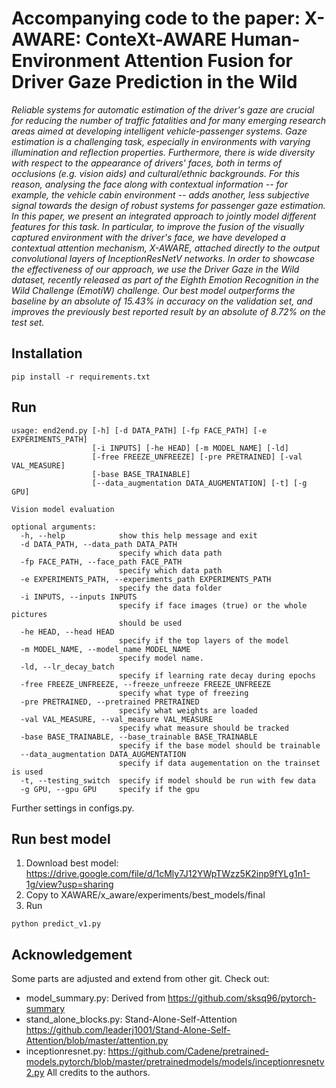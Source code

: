 # Accompanying code to the paper: X-AWARE: ConteXt-AWARE Human-Environment Attention Fusion for Driver Gaze Prediction in the Wild

*Reliable systems for automatic estimation of the driver's gaze are crucial for reducing the number of traffic fatalities and for many emerging research areas aimed at developing intelligent vehicle-passenger systems. Gaze estimation is a challenging task, especially in environments with varying illumination and reflection properties. Furthermore, there is wide diversity with respect to the appearance of drivers' faces, both in terms of occlusions (e.g. vision aids) and cultural/ethnic backgrounds. For this reason, analysing the face along with contextual information -- for example, the vehicle cabin environment -- adds another, less subjective signal towards the design of robust systems for passenger gaze estimation.
In this paper, we present an integrated approach to jointly model different features for this task. In particular, to improve the fusion of the visually captured environment with the driver's face, we have developed a contextual attention mechanism, X-AWARE, attached directly to the output convolutional layers of InceptionResNetV networks. In order to showcase the effectiveness of our approach, we use the Driver Gaze in the Wild dataset, recently released as part of the Eighth Emotion Recognition in the Wild Challenge (EmotiW) challenge. Our best model outperforms the baseline by an absolute of 15.43% in accuracy on the validation set, and improves the previously best reported result by an absolute of 8.72% on the test set.*

## Installation
```
pip install -r requirements.txt
```

## Run
```
usage: end2end.py [-h] [-d DATA_PATH] [-fp FACE_PATH] [-e EXPERIMENTS_PATH]
                  [-i INPUTS] [-he HEAD] [-m MODEL_NAME] [-ld]
                  [-free FREEZE_UNFREEZE] [-pre PRETRAINED] [-val VAL_MEASURE]
                  [-base BASE_TRAINABLE]
                  [--data_augmentation DATA_AUGMENTATION] [-t] [-g GPU]

Vision model evaluation

optional arguments:
  -h, --help            show this help message and exit
  -d DATA_PATH, --data_path DATA_PATH
                        specify which data path
  -fp FACE_PATH, --face_path FACE_PATH
                        specify which data path
  -e EXPERIMENTS_PATH, --experiments_path EXPERIMENTS_PATH
                        specify the data folder
  -i INPUTS, --inputs INPUTS
                        specify if face images (true) or the whole pictures
                        should be used
  -he HEAD, --head HEAD
                        specify if the top layers of the model
  -m MODEL_NAME, --model_name MODEL_NAME
                        specify model name.
  -ld, --lr_decay_batch
                        specify if learning rate decay during epochs
  -free FREEZE_UNFREEZE, --freeze_unfreeze FREEZE_UNFREEZE
                        specify what type of freezing
  -pre PRETRAINED, --pretrained PRETRAINED
                        specify what weights are loaded
  -val VAL_MEASURE, --val_measure VAL_MEASURE
                        specify what measure should be tracked
  -base BASE_TRAINABLE, --base_trainable BASE_TRAINABLE
                        specify if the base model should be trainable
  --data_augmentation DATA_AUGMENTATION
                        specify if data augementation on the trainset is used
  -t, --testing_switch  specify if model should be run with few data
  -g GPU, --gpu GPU     specify if the gpu
```
Further settings in configs.py.

## Run best model
1. Download best model: https://drive.google.com/file/d/1cMly7J12YWpTWzz5K2inp9fYLg1n1-1g/view?usp=sharing
2. Copy to XAWARE/x_aware/experiments/best_models/final
2. Run
```
python predict_v1.py
```

## Acknowledgement
Some parts are adjusted and extend from other git. Check out: 
- model_summary.py: Derived from https://github.com/sksq96/pytorch-summary
- stand_alone_blocks.py: Stand-Alone-Self-Attention https://github.com/leaderj1001/Stand-Alone-Self-Attention/blob/master/attention.py
- inceptionresnet.py: https://github.com/Cadene/pretrained-models.pytorch/blob/master/pretrainedmodels/models/inceptionresnetv2.py
All credits to the authors.